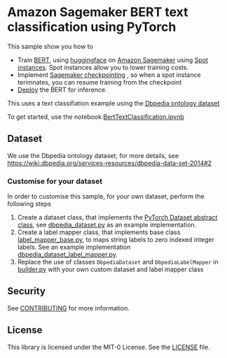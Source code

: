 # Amazon Sagemaker BERT text classification using PyTorch
 
 This sample show you how to 
 
 - Train [BERT](https://www.aclweb.org/anthology/N19-1423/), using [huggingface](https://huggingface.co/transformers/pretrained_models.html) on [Amazon Sagemaker](https://docs.aws.amazon.com/sagemaker/latest/dg/pytorch.html) using [Spot instances](https://docs.aws.amazon.com/sagemaker/latest/dg/model-managed-spot-training.html). Spot instances allow you to lower training costs.
 - Implement [Sagemaker checkpointing](https://docs.aws.amazon.com/sagemaker/latest/dg/model-checkpoints.html) , so when a spot instance terimnates, you can resume training from the checkpoint
 - [Deploy](https://docs.aws.amazon.com/sagemaker/latest/dg/deploy-model.html) the BERT for inference. 
 
 This uses a text classifiation example using the [Dbpedia ontology dataset](https://wiki.dbpedia.org/services-resources/dbpedia-data-set-2014#2)
 
 To get started, use the notebook [BertTextClassification.ipynb](BertTextClassification.ipynb)
 
 ## Dataset
 We use the Dbpedia ontology dataset, for more details, see https://wiki.dbpedia.org/services-resources/dbpedia-data-set-2014#2
 
 ### Customise for your dataset
 In order to customise this sample, for your own dataset, perform the following steps
 
 1. Create a dataset class, that implements the [PyTorch Dataset abstract class](https://pytorch.org/tutorials/beginner/data_loading_tutorial.html), see [dbpedia_dataset.py](src/dbpedia_dataset.py) as an example implementation.
 2. Create a label mapper class, that implements base class [label_mapper_base.py](src/label_mapper_base.py), to maps string labels to zero indexed integer labels. See an example implementation [dbpedia_dataset_label_mapper.py](src/dbpedia_dataset_label_mapper.py).
 3. Replace the use of classes `DbpediaDataset` and `DbpediaLabelMapper` in [builder.py](src/builder.py) with your own custom dataset and label mapper class
 
 ## Security
 
 See [CONTRIBUTING](CONTRIBUTING.md#security-issue-notifications) for more information.
 
 ## License
 
 This library is licensed under the MIT-0 License. See the [LICENSE](LICENSE) file.                 
